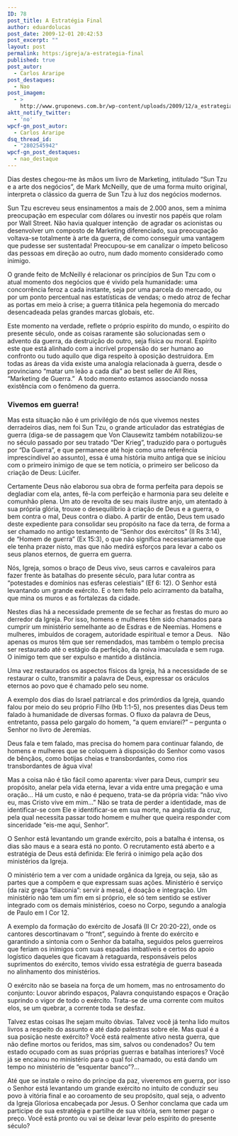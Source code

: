 ```yaml
---
ID: 78
post_title: A Estratégia Final
author: eduardolucas
post_date: 2009-12-01 20:42:53
post_excerpt: ""
layout: post
permalink: https:/igreja/a-estrategia-final
published: true
post_autor:
  - Carlos Araripe
post_destaques:
  - Nao
post_imagem:
  - >
    http://www.gruponews.com.br/wp-content/uploads/2009/12/a_estrategia_final.jpg
aktt_notify_twitter:
  - 'no'
wpcf-gn_post_autor:
  - Carlos Araripe
dsq_thread_id:
  - "2802545942"
wpcf-gn_post_destaques:
  - nao_destaque
---
```

Dias destes chegou-me às mãos um livro de Marketing, intitulado “Sun Tzu e a arte dos negócios”, de Mark McNeilly, que de uma forma muito original, interpreta o clássico da guerra de Sun Tzu à luz dos negócios modernos.

Sun Tzu escreveu seus ensinamentos a mais de 2.000 anos, sem a mínima preocupação em especular com dólares ou investir nos papéis que rolam por Wall Street. Não havia qualquer intenção  de agradar os acionistas ou desenvolver um composto de Marketing diferenciado, sua preocupação voltava-se totalmente à arte da guerra, de como conseguir uma vantagem que pudesse ser sustentada! Preocupou-se em canalizar o ímpeto belicoso das pessoas em direção ao outro, num dado momento considerado como inimigo.

O grande feito de McNeilly é relacionar os princípios de Sun Tzu com o atual momento dos negócios que é vivido pela humanidade: uma concorrência feroz a cada instante, seja por uma parcela do mercado, ou por um ponto percentual nas estatísticas de vendas; o medo atroz de fechar as portas em meio à crise; a guerra titânica pela hegemonia do mercado desencadeada pelas grandes marcas globais, etc.

Este momento na verdade, reflete o próprio espírito do mundo, o espírito do presente século, onde as coisas raramente são solucionadas sem o advento da guerra, da destruição do outro, seja física ou moral. Espírito este que está alinhado com a incrível propensão do ser humano ao confronto ou tudo aquilo que diga respeito à oposição destruidora. Em todas as áreas da vida existe uma analogia relacionada à guerra, desde o provinciano “matar um leão a cada dia” ao best seller de All Ries, “Marketing de Guerra.”  A todo momento estamos associando nossa existência com o fenômeno da guerra.

<h3>Vivemos em guerra!</h3>

Mas esta situação não é um privilégio de nós que vivemos nestes derradeiros dias, nem foi Sun Tzu, o grande articulador das estratégias de guerra (diga-se de passagem que Von Clausewitz também notabilizou-se no século passado por seu tratado “Der Krieg”, traduzido para o português por “Da Guerra”, e que permanece até hoje como uma referência imprescindível ao assunto), essa é uma história muito antiga que se iniciou com o primeiro inimigo de que se tem notícia, o primeiro ser belicoso da criação de Deus: Lúcifer.

Certamente Deus não elaborou sua obra de forma perfeita para depois se degladiar com ela, antes, fê-la com perfeição e harmonia para seu deleite e comunhão plena. Um ato de revolta de seu mais ilustre anjo, um atentado à sua própria glória, trouxe o desequilíbrio à criação de Deus e a guerra, o bem contra o mal, Deus contra o diabo. A partir de então, Deus tem usado deste expediente para consolidar seu propósito na face da terra, de forma a ser chamado no antigo testamento de “Senhor dos exércitos” (II Rs 3:14), de “Homem de guerra” (Ex 15:3), o que não significa necessariamente que ele tenha prazer nisto, mas que não medirá esforços para levar a cabo os seus planos eternos, de guerra em guerra.

Nós, Igreja, somos o braço de Deus vivo, seus carros e cavaleiros para fazer frente às batalhas do presente século, para lutar contra as “potestades e domínios nas esferas celestiais” (Ef 6: 12). O Senhor está levantando um grande exército. E o tem feito pelo acirramento da batalha, que mina os muros e as fortalezas da cidade.

Nestes dias há a necessidade premente de se fechar as frestas do muro ao derredor da Igreja. Por isso, homens e mulheres têm sido chamados para cumprir um ministério semelhante ao de Esdras e de Neemias. Homens e mulheres, imbuídos de coragem, autoridade espiritual e temor a Deus.   Não apenas os muros têm que ser remendados, mas também o templo precisa ser restaurado até o estágio da perfeição, da noiva imaculada e sem ruga. O inimigo tem que ser expulso e mantido a distância.

Uma vez restaurados os aspectos físicos da Igreja, há a necessidade de se restaurar o culto, transmitir a palavra de Deus, expressar os oráculos eternos ao povo que é chamado pelo seu nome.

A exemplo dos dias do Israel patriarcal e dos primórdios da Igreja, quando falou por meio do seu próprio Filho (Hb 1:1-5), nos presentes dias Deus tem falado à humanidade de diversas formas. O fluxo da palavra de Deus, entretanto, passa pelo gargalo do homem, “a quem enviarei?” – pergunta o Senhor no livro de Jeremias.

Deus fala e tem falado, mas precisa do homem para continuar falando, de homens e mulheres que se coloquem à disposição do Senhor como vasos de bênçãos, como botijas cheias e transbordantes, como rios transbordantes de água viva!

Mas a coisa não é tão fácil como aparenta: viver para Deus, cumprir seu propósito, anelar pela vida eterna, levar a vida entre uma pregação e uma oração... Há um custo, e não é pequeno, trata-se da própria vida: “não vivo eu, mas Cristo vive em mim...” Não se trata de perder a identidade, mas de identificar-se com Ele e identificar-se em sua morte, na angústia da cruz, pela qual necessita passar todo homem e mulher que queira responder com sinceridade “eis-me aqui, Senhor”.

O Senhor está levantando um grande exército, pois a batalha é intensa, os dias são maus e a seara está no ponto. O recrutamento está aberto e a estratégia de Deus está definida: Ele ferirá o inimigo pela ação dos ministérios da Igreja.

O ministério tem a ver com a unidade orgânica da Igreja, ou seja, são as partes que a compõem e que expressam suas ações. Ministério é serviço (da raiz grega “diaconia”: servir à mesa), é doação e integração. Um ministério não tem um fim em si próprio, ele só tem sentido se estiver integrado com os demais ministérios, coeso no Corpo, segundo a analogia de Paulo em I Cor 12.

A exemplo da formação do exército de Josafá (II Cr 20:20-22), onde os cantores descortinavam o “front”, seguindo à frente do exército e garantindo a sintonia com o Senhor da batalha, seguidos pelos guerreiros que feriam os inimigos com suas espadas imbatíveis e certos do apoio logístico daqueles que ficavam à retaguarda, responsáveis pelos suprimentos do exército, temos vivido essa estratégia de guerra baseada no alinhamento dos ministérios.

O exército não se baseia na força de um homem, mas no entrosamento do conjunto: Louvor abrindo espaços, Palavra conquistando espaços e Oração suprindo o vigor de todo o exército. Trata-se de uma corrente com muitos elos, se um quebrar, a corrente toda se desfaz.

Talvez estas coisas lhe sejam muito óbvias. Talvez você já tenha lido muitos livros a respeito do assunto e até dado palestras sobre ele. Mas qual é a sua posição neste exército? Você está realmente ativo nesta guerra, que não define mortos ou feridos, mas sim, salvos ou condenados? Ou tem estado ocupado com as suas próprias guerras e batalhas interiores? Você já se encaixou no ministério para o qual foi chamado, ou está dando um tempo no ministério de “esquentar banco”?...

Até que se instale o reino do príncipe da paz, viveremos em guerra, por isso o Senhor está levantando um grande exército no intuito de conduzir seu povo à vitória final e ao coroamento de seu propósito, qual seja, o advento da Igreja Gloriosa encabeçada por Jesus. O Senhor conclama que cada um participe de sua estratégia e partilhe de sua vitória, sem temer pagar o preço. Você está pronto ou vai se deixar levar pelo espírito do presente século?